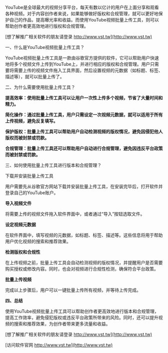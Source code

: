YouTube是全球最大的视频分享平台，每天有数以亿计的用户在上面分享和观看各种视频。对于内容创作者来说，如果能够做好版权和合规管理，就可以更好地保护自己的作品，提高曝光率和收益。而使用YouTube视频批量上传工具，则可以帮助创作者更高效地进行版权和合规管理。

[想了解推广相关软件的朋友请登录 http://www.vst.tw](http://www.vst.tw)

一、什么是YouTube视频批量上传工具？

YouTube视频批量上传工具是一款由谷歌官方提供的软件，它可以帮助用户快速地将多个视频文件上传到YouTube上，并进行相应的版权和合规管理。用户只需要将需要上传的视频文件拖入工具界面，然后设置视频的元数据（如标题、标签、描述等），就可以批量上传了。

二、为什么需要使用批量上传工具？

**提高效率：使用批量上传工具可以让用户一次性上传多个视频，节省了大量时间和精力。**

**简化操作：通过批量上传工具，用户只需设定一次视频元数据，就可以适用于所有上传视频，避免反复填写。**

**保护版权：批量上传工具可以帮助用户自动检测视频的版权情况，避免因侵犯他人版权而被封禁或罚款。**

**合规管理：批量上传工具还可以帮助用户自动进行合规管理，避免因违反平台政策而被封禁或罚款。**

三、如何使用批量上传工具进行版本和合规管理？

下载并安装批量上传工具

用户需要先从谷歌官方网站下载并安装批量上传工具，在安装完毕后，打开软件并登录自己的YouTube账户。

**导入视频文件**

将需要上传的视频文件拖入软件界面中，或者通过“导入”按钮选取文件。

**设定视频元数据**

在软件界面中，填写视频的元数据，如标题、标签、描述等。这些信息将用于帮助用户优化视频的搜索和推荐效果。

**检测版权和合规性**

在上传视频之前，批量上传工具会自动检测视频的版权情况，并提醒用户是否需要购买授权或修改内容。同时，也会对视频进行合规性检测，确保符合平台政策。

**批量上传视频**

完成以上步骤后，用户可以一键批量上传所有视频，并等待上传完成。

**四、总结**

使用YouTube视频批量上传工具可以帮助创作者更高效地进行版本和合规管理，提高工作效率，避免侵犯版权或违反平台政策所带来的风险。同时，还可以提升视频的搜索和推荐效果，为创作者带来更多流量和收益。

[想了解推广相关软件的朋友请登录 http://www.vst.tw](http://www.vst.tw)


[访问软件官网 http://www.vst.tw](http://www.vst.tw)
